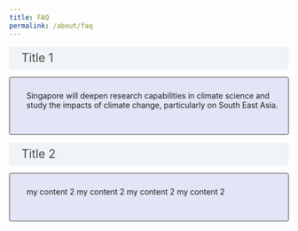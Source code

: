 ```yaml
---
title: FAQ
permalink: /about/faq
---
```

<style>

input {
	display: none;
}
label {
	display: block;
	padding: 8px 22px;
	margin: 0 0 5px 0;
	cursor: pointor;
	background: #F0F4F6;
	border-radius: 3px;
	color: #484848;
	transition: ease .5s;
	font-size: 1.5em;
	position: relative;
}

label:hover {
	background: #4a96b0;
	color: #FFF;
}

label::after {
    	font-family: "Font Awesome 5 Free"
	accordion-content: '\f067';
    	font-size: 22px;
    	font-weight: bold;
    	position: absolute;
    	right: 10px;
    	top: 7px;
}

input:checked + label::after {
    	accordion-content: '\f068';
    	right: 14px;
    	top: 7px;
}

.accordion-content {
	background: #E2E5F6;
	padding: 10px 0px 30px 30px;
	border: 1px solid #484848;
	margin: 0 0 1px 0;
	border-radius: 3px;
}

input + label + .accordion-content {
	display: none;
}

input:checked + label + .accordion-content {
	display: none;
}

input:checked + label + .accordion-content {
	display: block;
}

</style>
<!-- End of accordion -->

<script src="https://kit.fontawesome.com/c94f43b1bf.js" crossorigin="anonymous"></script>

<body>

<input type="checkbox" id="title1"  /><label for="title1">Title 1</label>
<div class="accordion-content">
	<p>Singapore will deepen research capabilities in climate science and study the impacts of climate change, particularly on South East Asia.</p>
</div>

<input type="checkbox" id="title2"  /><label for="title2">Title 2</label>
<div class="accordion-content">
	<p>my content 2 my content 2 my content 2 my content 2</p>
</div>

</body>
